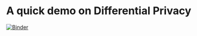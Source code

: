 # A quick demo on Differential Privacy
[![Binder](https://mybinder.org/badge_logo.svg)](https://mybinder.org/v2/gh/fpallas/DiffPriv-demo/HEAD?filepath=%2Fblob%2Fmain%2FDiffPriv-demo.ipynb)

